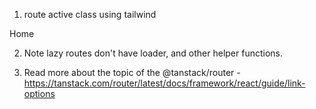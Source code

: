 1. route active class using tailwind
<Link to="/" className="[&.active]:font-bold">
    Home
 </Link>

2. Note lazy routes don't have loader, and other helper functions. 

3. Read more about the topic of the @tanstack/router - https://tanstack.com/router/latest/docs/framework/react/guide/link-options

